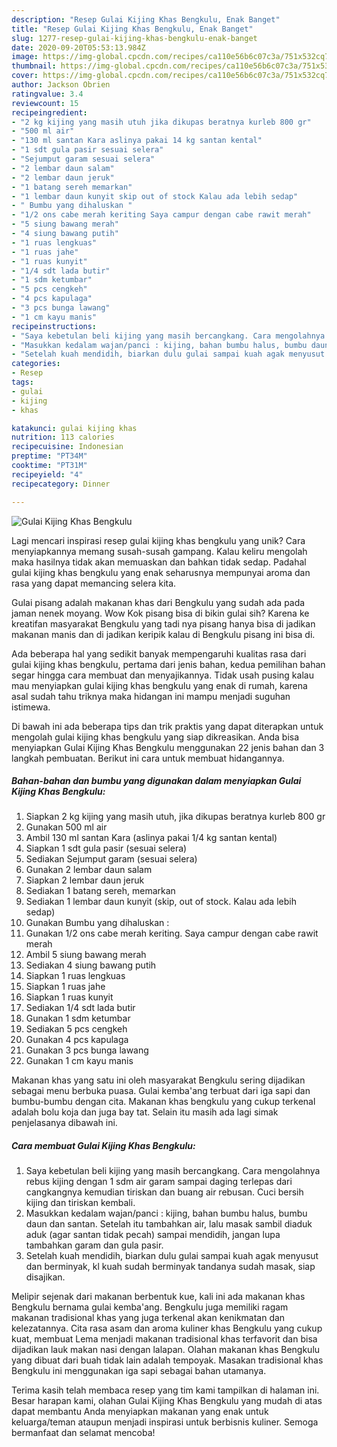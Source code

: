 ```yaml
---
description: "Resep Gulai Kijing Khas Bengkulu, Enak Banget"
title: "Resep Gulai Kijing Khas Bengkulu, Enak Banget"
slug: 1277-resep-gulai-kijing-khas-bengkulu-enak-banget
date: 2020-09-20T05:53:13.984Z
image: https://img-global.cpcdn.com/recipes/ca110e56b6c07c3a/751x532cq70/gulai-kijing-khas-bengkulu-foto-resep-utama.jpg
thumbnail: https://img-global.cpcdn.com/recipes/ca110e56b6c07c3a/751x532cq70/gulai-kijing-khas-bengkulu-foto-resep-utama.jpg
cover: https://img-global.cpcdn.com/recipes/ca110e56b6c07c3a/751x532cq70/gulai-kijing-khas-bengkulu-foto-resep-utama.jpg
author: Jackson Obrien
ratingvalue: 3.4
reviewcount: 15
recipeingredient:
- "2 kg kijing yang masih utuh jika dikupas beratnya kurleb 800 gr"
- "500 ml air"
- "130 ml santan Kara aslinya pakai 14 kg santan kental"
- "1 sdt gula pasir sesuai selera"
- "Sejumput garam sesuai selera"
- "2 lembar daun salam"
- "2 lembar daun jeruk"
- "1 batang sereh memarkan"
- "1 lembar daun kunyit skip out of stock Kalau ada lebih sedap"
- " Bumbu yang dihaluskan "
- "1/2 ons cabe merah keriting Saya campur dengan cabe rawit merah"
- "5 siung bawang merah"
- "4 siung bawang putih"
- "1 ruas lengkuas"
- "1 ruas jahe"
- "1 ruas kunyit"
- "1/4 sdt lada butir"
- "1 sdm ketumbar"
- "5 pcs cengkeh"
- "4 pcs kapulaga"
- "3 pcs bunga lawang"
- "1 cm kayu manis"
recipeinstructions:
- "Saya kebetulan beli kijing yang masih bercangkang. Cara mengolahnya rebus kijing dengan 1 sdm air garam sampai daging terlepas dari cangkangnya kemudian tiriskan dan buang air rebusan. Cuci bersih kijing dan tiriskan kembali."
- "Masukkan kedalam wajan/panci : kijing, bahan bumbu halus, bumbu daun dan santan. Setelah itu tambahkan air, lalu masak sambil diaduk aduk (agar santan tidak pecah) sampai mendidih, jangan lupa tambahkan garam dan gula pasir."
- "Setelah kuah mendidih, biarkan dulu gulai sampai kuah agak menyusut dan berminyak, kl kuah sudah berminyak tandanya sudah masak, siap disajikan."
categories:
- Resep
tags:
- gulai
- kijing
- khas

katakunci: gulai kijing khas 
nutrition: 113 calories
recipecuisine: Indonesian
preptime: "PT34M"
cooktime: "PT31M"
recipeyield: "4"
recipecategory: Dinner

---
```



![Gulai Kijing Khas Bengkulu](https://img-global.cpcdn.com/recipes/ca110e56b6c07c3a/751x532cq70/gulai-kijing-khas-bengkulu-foto-resep-utama.jpg)

Lagi mencari inspirasi resep gulai kijing khas bengkulu yang unik? Cara menyiapkannya memang susah-susah gampang. Kalau keliru mengolah maka hasilnya tidak akan memuaskan dan bahkan tidak sedap. Padahal gulai kijing khas bengkulu yang enak seharusnya mempunyai aroma dan rasa yang dapat memancing selera kita.

Gulai pisang adalah makanan khas dari Bengkulu yang sudah ada pada jaman nenek moyang. Wow Kok pisang bisa di bikin gulai sih? Karena ke kreatifan masyarakat Bengkulu yang tadi nya pisang hanya bisa di jadikan makanan manis dan di jadikan keripik kalau di Bengkulu pisang ini bisa di.

Ada beberapa hal yang sedikit banyak mempengaruhi kualitas rasa dari gulai kijing khas bengkulu, pertama dari jenis bahan, kedua pemilihan bahan segar hingga cara membuat dan menyajikannya. Tidak usah pusing kalau mau menyiapkan gulai kijing khas bengkulu yang enak di rumah, karena asal sudah tahu triknya maka hidangan ini mampu menjadi suguhan istimewa.


Di bawah ini ada beberapa tips dan trik praktis yang dapat diterapkan untuk mengolah gulai kijing khas bengkulu yang siap dikreasikan. Anda bisa menyiapkan Gulai Kijing Khas Bengkulu menggunakan 22 jenis bahan dan 3 langkah pembuatan. Berikut ini cara untuk membuat hidangannya.

<!--inarticleads1-->

##### Bahan-bahan dan bumbu yang digunakan dalam menyiapkan Gulai Kijing Khas Bengkulu:

1. Siapkan 2 kg kijing yang masih utuh, jika dikupas beratnya kurleb 800 gr
1. Gunakan 500 ml air
1. Ambil 130 ml santan Kara (aslinya pakai 1/4 kg santan kental)
1. Siapkan 1 sdt gula pasir (sesuai selera)
1. Sediakan Sejumput garam (sesuai selera)
1. Gunakan 2 lembar daun salam
1. Siapkan 2 lembar daun jeruk
1. Sediakan 1 batang sereh, memarkan
1. Sediakan 1 lembar daun kunyit (skip, out of stock. Kalau ada lebih sedap)
1. Gunakan  Bumbu yang dihaluskan :
1. Gunakan 1/2 ons cabe merah keriting. Saya campur dengan cabe rawit merah
1. Ambil 5 siung bawang merah
1. Sediakan 4 siung bawang putih
1. Siapkan 1 ruas lengkuas
1. Siapkan 1 ruas jahe
1. Siapkan 1 ruas kunyit
1. Sediakan 1/4 sdt lada butir
1. Gunakan 1 sdm ketumbar
1. Sediakan 5 pcs cengkeh
1. Gunakan 4 pcs kapulaga
1. Gunakan 3 pcs bunga lawang
1. Gunakan 1 cm kayu manis


Makanan khas yang satu ini oleh masyarakat Bengkulu sering dijadikan sebagai menu berbuka puasa. Gulai kemba&#39;ang terbuat dari iga sapi dan bumbu-bumbu dengan cita. Makanan khas bengkulu yang cukup terkenal adalah bolu koja dan juga bay tat. Selain itu masih ada lagi simak penjelasanya dibawah ini. 

<!--inarticleads2-->

##### Cara membuat Gulai Kijing Khas Bengkulu:

1. Saya kebetulan beli kijing yang masih bercangkang. Cara mengolahnya rebus kijing dengan 1 sdm air garam sampai daging terlepas dari cangkangnya kemudian tiriskan dan buang air rebusan. Cuci bersih kijing dan tiriskan kembali.
1. Masukkan kedalam wajan/panci : kijing, bahan bumbu halus, bumbu daun dan santan. Setelah itu tambahkan air, lalu masak sambil diaduk aduk (agar santan tidak pecah) sampai mendidih, jangan lupa tambahkan garam dan gula pasir.
1. Setelah kuah mendidih, biarkan dulu gulai sampai kuah agak menyusut dan berminyak, kl kuah sudah berminyak tandanya sudah masak, siap disajikan.


Melipir sejenak dari makanan berbentuk kue, kali ini ada makanan khas Bengkulu bernama gulai kemba&#39;ang. Bengkulu juga memiliki ragam makanan tradisional khas yang juga terkenal akan kenikmatan dan kelezatannya. Cita rasa asam dan aroma kuliner khas Bengkulu yang cukup kuat, membuat Lema menjadi makanan tradisional khas terfavorit dan bisa dijadikan lauk makan nasi dengan lalapan. Olahan makanan khas Bengkulu yang dibuat dari buah tidak lain adalah tempoyak. Masakan tradisional khas Bengkulu ini menggunakan iga sapi sebagai bahan utamanya. 

Terima kasih telah membaca resep yang tim kami tampilkan di halaman ini. Besar harapan kami, olahan Gulai Kijing Khas Bengkulu yang mudah di atas dapat membantu Anda menyiapkan makanan yang enak untuk keluarga/teman ataupun menjadi inspirasi untuk berbisnis kuliner. Semoga bermanfaat dan selamat mencoba!
